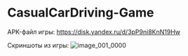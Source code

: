 # CasualCarDriving-Game
APK-файл игры:
https://disk.yandex.ru/d/3pP9ni8KnN19Hw

Скриншоты из игры:
![image_001_0000](https://github.com/GoldMan240/CasualCarDriving-Game/assets/57544519/fd560753-e925-42e1-90de-8fd3198b9de3)
